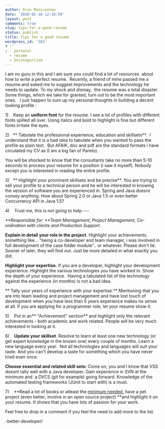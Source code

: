 ```yaml
---
author: Arun Manivannan
date: '2010-02-18 12:16:59'
layout: post
comments: true
slug: tips-for-a-good-resume
status: publish
title: Tips for a good resume
wordpress_id: '383'
? ''
: - personal
  - resume
  - Uncategorized
---
```


I am no guru in this and I am sure you could find a lot of resources  about
how to write a perfect resume.  Recently, a friend of mine passed me a resume
and asked me to suggest improvements and the technology he needs to update.
To my shock and dismay,  the resume was a total disaster.  Some things, which
we take for granted, turn out to be the most important ones.   I just happen
to sum up my personal thoughts in building a decent looking profile :

1)    Keep an **uniform font** for the resume. I see a lot of profiles with
different fonts spilled all over. Using italics and bold to highlight is fine
but different fonts irritate the eyes.

2)   ** Tabulate the professional experience, education and skillsets**.  I
understand that it is a bad idea to tabulate when you wanted to pass the
profile as plain text.  But AFAIK, doc and pdf are the standard formats i have
circulated my CV as (I am a big fan of Pareto).

You will be shocked to know that the consultants take no more than 5-10
seconds to process your resume for a position (i saw it myself). Nobody except
you is interested in reading the entire profile.

3)   ** Highlight your prominent skillsets and be precise**. You are trying to
sell your profile to a technical person and he will be interested in knowing
the version of software you are experienced in. Spring and Java doesnt convey
anything. How about Spring 2.0 or Java 1.5 or even better Concurrency API in
Java 1.5?

4)    Trust me, this is not going to help ---

_**Responsible for: **Team Management, Project Management, Co-ordination with
clients and Production Support._

**Explain in detail your role in the project**. Highlight your achievements.
something like... "being a co-developer and team manager, i was involved in
full development of the case folder module".. or whatever. Please don't lie.
Sooner of later, they will find out. Just be more detailed in what exactly you
did.

**Highlight your expertise.** If you are a developer, highlight your
development experience. Highlight the various technologies you have worked in.
Show the depth of your experience.  Having a tabulated list of the technology
against the experience (in months) is not a bad idea.

** Tally your years of experience with your expertise.** Mentioning that you
are into team leading and project management and have lost touch of
development when you have less than 5 years experience makes no sense at all.
If you are applying for a programmer role, let your resume show it.

5)    Put in an** "Achievement" section** and highlight only the relevant
achievements - both academic and work related. People will be very much
interested in looking at it.

6)    **Update your skillset**. Resolve to learn at least one new technology
(or get expert knowledge in the known one) every couple of months. Learn a new
language every year.  Not all technologies and languages will suit your taste.
And you can't develop a taste for something which you have never tried even
once.

**Choose essential and related skill sets:** Come on, you and I know that VSS
doesnt tally well with a Java developer. Gain experience in SVN at the minimum
and  a DVCS (git for example) going forward. Knowledge of the automated
testing frameworks (JUnit to start with) is a must.

7)    **Read a lot of books or atleast the [minimum needed][1], have a pet
project (even better, involve in an open source project) **and highlight it on
your resume. It shows that you have lots of passion for your work.

Feel free to drop in a comment if you feel the need to add more to the list.

   [1]: http://davybrion.com/blog/2009/11/a-reading-guide-to-becoming-a
-better-developer/

